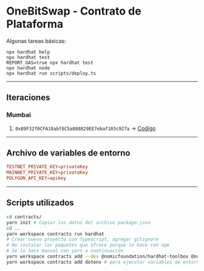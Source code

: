 # OneBitSwap - Contrato de Plataforma

Algunas tareas básicas:

```shell
npx hardhat help
npx hardhat test
REPORT_GAS=true npx hardhat test
npx hardhat node
npx hardhat run scripts/deploy.ts
```

---

## Iteraciones

### Mumbai

1. `0x89F32f0CFA18abf8C5a888829EE7ebaf103c927a` -> [Codigo](https://mumbai.polygonscan.com/address/0x89F32f0CFA18abf8C5a888829EE7ebaf103c927a#code)

---

## Archivo de variables de entorno

```conf
TESTNET_PRIVATE_KEY=privateKey
MAINNET_PRIVATE_KEY=privateKey
POLYGON_API_KEY=apikey
```

---

## Scripts utilizados

```bash
cd contracts/
yarn init # Copiar los datos del archivo package.json
cd ..
yarn workspace contracts run hardhat
# Crear nuevo proyecto con Typescript, agregar gitignore
# No instalar los paquetes que ofrece porque lo hace con npm
# Se lo hace manual con yarn a continuación
yarn workspace contracts add --dev @nomicfoundation/hardhat-toolbox @nomicfoundation/hardhat-network-helpers @nomicfoundation/hardhat-chai-matchers @nomiclabs/hardhat-ethers @nomiclabs/hardhat-etherscan chai ethers hardhat-gas-reporter solidity-coverage @typechain/hardhat typechain @typechain/ethers-v5 @ethersproject/abi @ethersproject/providers @types/mocha mocha ts-node hardhat
yarn workspace contracts add dotenv # para ejecutar variables de entorno
```
